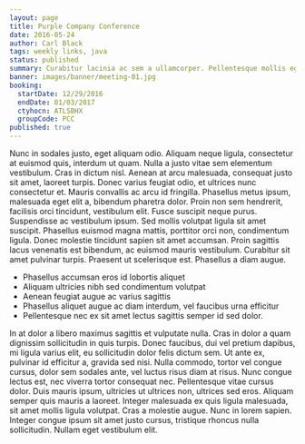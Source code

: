 ```yaml
---
layout: page
title: Purple Company Conference
date: 2016-05-24
author: Carl Black
tags: weekly links, java
status: published
summary: Curabitur lacinia ac sem a ullamcorper. Pellentesque mollis egestas tellus.
banner: images/banner/meeting-01.jpg
booking:
  startDate: 12/29/2016
  endDate: 01/03/2017
  ctyhocn: ATLSBHX
  groupCode: PCC
published: true
---
```

Nunc in sodales justo, eget aliquam odio. Aliquam neque ligula, consectetur at euismod quis, interdum ut quam. Nulla a justo vitae sem elementum vestibulum. Cras in dictum nisl. Aenean at arcu malesuada, consequat justo sit amet, laoreet turpis. Donec varius feugiat odio, et ultrices nunc consectetur et. Mauris convallis ac arcu id fringilla. Phasellus metus ipsum, malesuada eget elit a, bibendum pharetra dolor. Proin non sem hendrerit, facilisis orci tincidunt, vestibulum elit.
Fusce suscipit neque purus. Suspendisse ac vestibulum ipsum. Sed mollis volutpat ligula sit amet suscipit. Phasellus euismod magna mattis, porttitor orci non, condimentum ligula. Donec molestie tincidunt sapien sit amet accumsan. Proin sagittis lacus venenatis est bibendum, ac euismod mauris vestibulum. Curabitur sit amet pulvinar turpis. Praesent ut scelerisque est. Phasellus a diam augue.

* Phasellus accumsan eros id lobortis aliquet
* Aliquam ultricies nibh sed condimentum volutpat
* Aenean feugiat augue ac varius sagittis
* Phasellus aliquet augue ac diam interdum, vel faucibus urna efficitur
* Pellentesque nec ex sit amet lectus sagittis semper id sed dolor.

In at dolor a libero maximus sagittis et vulputate nulla. Cras in dolor a quam dignissim sollicitudin in quis turpis. Donec faucibus, dui vel pretium dapibus, mi ligula varius elit, eu sollicitudin dolor felis dictum sem. Ut ante ex, pulvinar id efficitur a, gravida sed nisi. Nulla commodo, tortor vel congue cursus, dolor sem sodales ante, vel luctus risus diam at risus. Nunc congue lectus est, nec viverra tortor consequat nec. Pellentesque vitae cursus dolor. Duis mauris ipsum, ultricies ut ultrices non, ultrices sed eros. Aliquam semper quis mauris a laoreet. Integer malesuada ex quis ligula malesuada, sit amet mollis ligula volutpat. Cras a molestie augue. Nunc in lorem sapien. Integer congue ipsum sit amet justo cursus, tristique rhoncus nulla sollicitudin. Nullam eget vestibulum elit.
